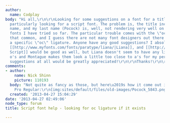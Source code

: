 ```yaml
---
author:
  name: Codplay
body: "Hi all,\r\n\r\nLooking for some suggestions on a font for a title, and I'm
  particularly looking for a script font. The problem is, the title includes my full
  name, and my last name (Pocock) is, well, not rendering very well on any script
  fonts I have tried so far. The particular trouble comes with the \"ococ\" - it isn't
  that common, and I guess there are not many font designers out there that include
  a specific \"oc\" ligature. Anyone have any good suggestions? I absolutely love
  [[http://www.myfonts.com/fonts/paratype/liana/|Liana]], and [[http://www.myfonts.com/fonts/stephen-rapp/montague-script/|Montague
  Script]] would be good as well, but Liana doesn't seem to have any ligatures including
  o's and Montague makes them look a little too close to a's for my personal taste.\r\n\r\nAny
  suggestions at all would be greatly appreciated!\r\n\r\nThanks!\r\n\r\n-Philip"
comments:
- author:
    name: Nick Shinn
    picture: 110193
  body: "Not quite as fancy as those, but here\u2019s how it come out in Handsome
    Pro Regular:\r\n[img:sites/default/files/old-images/Pocock_5843.png]"
  created: '2013-04-27 15:04:29'
date: '2013-04-27 02:49:06'
node_type: forum
title: Script font help - looking for oc ligature if it exists

---
```

